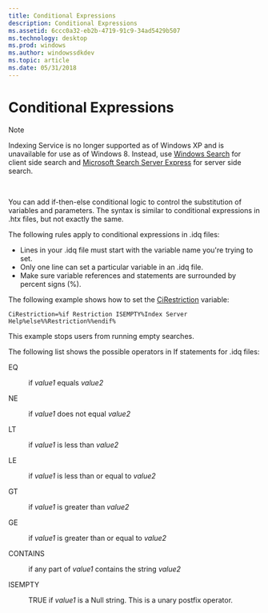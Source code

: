 ```yaml
---
title: Conditional Expressions
description: Conditional Expressions
ms.assetid: 6ccc0a32-eb2b-4719-91c9-34ad5429b507
ms.technology: desktop
ms.prod: windows
ms.author: windowssdkdev
ms.topic: article
ms.date: 05/31/2018
---
```


# Conditional Expressions

> [!Note]  
> Indexing Service is no longer supported as of Windows XP and is unavailable for use as of Windows 8. Instead, use [Windows Search](https://msdn.microsoft.com/library/windows/desktop/aa965362) for client side search and [Microsoft Search Server Express]( http://go.microsoft.com/fwlink/p/?linkid=258445) for server side search.

 

You can add if-then-else conditional logic to control the substitution of variables and parameters. The syntax is similar to conditional expressions in .htx files, but not exactly the same.

The following rules apply to conditional expressions in .idq files:

-   Lines in your .idq file must start with the variable name you're trying to set.
-   Only one line can set a particular variable in an .idq file.
-   Make sure variable references and statements are surrounded by percent signs (%).

The following example shows how to set the [CiRestriction](https://www.bing.com/search?q=CiRestriction) variable:


```
CiRestriction=%if Restriction ISEMPTY%Index Server Help%else%%Restriction%%endif%
```



This example stops users from running empty searches.

The following list shows the possible operators in If statements for .idq files:

<dl> <dt>

<span id="EQ"></span><span id="eq"></span>EQ
</dt> <dd>

if *value1* equals *value2*

</dd> <dt>

<span id="NE"></span><span id="ne"></span>NE
</dt> <dd>

if *value1* does not equal *value2*

</dd> <dt>

<span id="LT"></span><span id="lt"></span>LT
</dt> <dd>

if *value1* is less than *value2*

</dd> <dt>

<span id="LE"></span><span id="le"></span>LE
</dt> <dd>

if *value1* is less than or equal to *value2*

</dd> <dt>

<span id="GT"></span><span id="gt"></span>GT
</dt> <dd>

if *value1* is greater than *value2*

</dd> <dt>

<span id="GE"></span><span id="ge"></span>GE
</dt> <dd>

if *value1* is greater than or equal to *value2*

</dd> <dt>

<span id="CONTAINS"></span><span id="contains"></span>CONTAINS
</dt> <dd>

if any part of *value1* contains the string *value2*

</dd> <dt>

<span id="ISEMPTY"></span><span id="isempty"></span>ISEMPTY
</dt> <dd>

TRUE if *value1* is a Null string. This is a unary postfix operator.

</dd> </dl>

 

 




